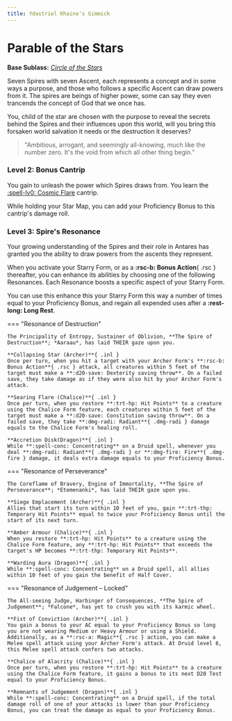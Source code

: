 ```yaml
---
title: Ydastriel Khaine's Gimmick
---
```


# Parable of the Stars

**Base Sublass:** *[Circle of the Stars](../../class/druid/star.md)*

Seven Spires with seven Ascent, each represents a concept and in some ways a purpose, and those who follows a specific Ascent can draw powers from it. The spires are beings of higher power, some can say they even trancends the concept of God that we once has.

You, child of the star are chosen with the purpose to reveal the secrets behind the Spires and their influences upon this world, will you bring this forsaken world salvation it needs or the destruction it deserves?

> "Ambitious, arrogant, and seemingly all-knowing, much like the number zero. It's the void from which all other thing begin.”

### Level 2: Bonus Cantrip

You gain to unleash the power which Spires draws from. You learn the [:spell-lv0: Cosmic Flare](../../spells/description/additional/homebrew.md#cosmic-flare) cantrip.

While holding your Star Map, you can add your Proficiency Bonus to this cantrip's damage roll.

### Level 3: Spire's Resonance

Your growing understanding of the Spires and their role in Antares has granted you the ability to draw powers from the ascents they represent.

When you activate your Starry Form, or as a **:rsc-b: Bonus Action**{ .rsc } thereafter, you can enhance its abilities by choosing one of the following Resonances. Each Resonance boosts a specific aspect of your Starry Form.

You can use this enhance this your Starry Form this way a number of times equal to your Proficiency Bonus, and regain all expended uses after a **:rest-long: Long Rest**.

=== "Resonance of Destruction"

    The Principality of Entropy, Sustainer of Oblivion, **The Spire of Destruction**; *Aaraau*, has laid THEIR gaze upon you.

    **Collapsing Star (Archer)**{ .inl }  
    Once per turn, when you hit a target with your Archer Form's **:rsc-b: Bonus Action**{ .rsc } attack, all creatures within 5 feet of the target must make a **:d20-save: Dexterity saving throw**. On a failed save, they take damage as if they were also hit by your Archer Form's attack.  

    **Searing Flare (Chalice)**{ .inl }  
    Once per turn, when you restore **:trt-hp: Hit Points** to a creature using the Chalice Form feature, each creatures within 5 feet of the target must make a **:d20-save: Constitution saving throw**. On a failed save, they take **:dmg-radi: Radiant**{ .dmg-radi } damage equals to the Chalice Form's healing roll.

    **Accretion Disk(Dragon)**{ .inl }  
    While **:spell-conc: Concentrating** on a Druid spell, whenever you deal **:dmg-radi: Radiant**{ .dmg-radi } or **:dmg-fire: Fire**{ .dmg-fire } damage, it deals extra damage equals to your Proficiency Bonus.

=== "Resonance of Perseverance"

    The Coreflame of Bravery, Engine of Immortality, **The Spire of Perseverance**; *Etemenanki*, has laid THEIR gaze upon you.

    **Siege Emplacement (Archer)**{ .inl }  
    Allies that start its turn within 10 feet of you, gain **:trt-thp: Temporary Hit Points** equal to twice your Proficiency Bonus until the start of its next turn.

    **Amber Armour (Chalice)**{ .inl }  
    When you restore **:trt-hp: Hit Points** to a creature using the Chalice Form feature, any **:trt-hp: Hit Points** that exceeds the target's HP becomes **:trt-thp: Temporary Hit Points**.

    **Warding Aura (Dragon)**{ .inl }  
    While **:spell-conc: Concentrating** on a Druid spell, all allies within 10 feet of you gain the benefit of Half Cover.

=== "Resonance of Judgement – Locked"

    The All-seeing Judge, Harbinger of Consequences, **The Spire of Judgement**; *Falcone*, has yet to crush you with its karmic wheel.

    **Fist of Conviction (Archer)**{ .inl }  
    You gain a bonus to your AC equal to your Proficiency Bonus so long you are not wearing Medium or Heavy Armour or using a Shield. Additionally, as a **:rsc-a: Magic**{ .rsc } action, you can make a Melee spell attack using your Archer Form's attack. At Druid level 6, this Melee spell attack confers two attacks.

    **Chalice of Alacrity (Chalice)**{ .inl }  
    Once per turn, when you restore **:trt-hp: Hit Points** to a creature using the Chalice Form feature, it gains a bonus to its next D20 Test equal to your Proficiency Bonus.

    **Remnants of Judgement (Dragon)**{ .inl }  
    While **:spell-conc: Concentrating** on a Druid spell, if the total damage roll of one of your attacks is lower than your Proficiency Bonus, you can treat the damage as equal to your Proficiency Bonus.


<!---

#### Resonance of Enlightenment – Locked

The Jötunn of Kalevala, Poet of Spells, **The Spire of Enlightenment**; *Antero Vipunen*, has yet seen you as worthy.

#### Resonance of Equillibrium – Locked

The █████████, █████████ ██ ██████████████, **The S█ire of ████████████**; *█████████*. *"Do not ask which creature screams in the night. Do not question who waits for you in the shadow, Ydastriel, Son of Khaine."*

--->


